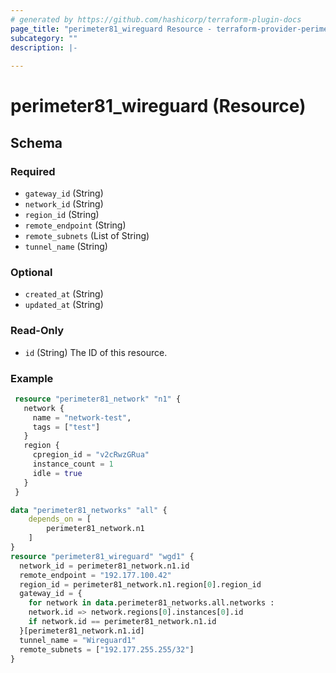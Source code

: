 ```yaml
---
# generated by https://github.com/hashicorp/terraform-plugin-docs
page_title: "perimeter81_wireguard Resource - terraform-provider-perimeter81"
subcategory: ""
description: |-
  
---
```


# perimeter81_wireguard (Resource)





<!-- schema generated by tfplugindocs -->
## Schema

### Required

- `gateway_id` (String)
- `network_id` (String)
- `region_id` (String)
- `remote_endpoint` (String)
- `remote_subnets` (List of String)
- `tunnel_name` (String)

### Optional

- `created_at` (String)
- `updated_at` (String)

### Read-Only

- `id` (String) The ID of this resource.

### Example

```terraform
 resource "perimeter81_network" "n1" {
   network {
     name = "network-test",
     tags = ["test"]
   }
   region {
     cpregion_id = "v2cRwzGRua"
     instance_count = 1
     idle = true
   }
 }

data "perimeter81_networks" "all" {
    depends_on = [
        perimeter81_network.n1
    ]
}
resource "perimeter81_wireguard" "wgd1" { 
  network_id = perimeter81_network.n1.id
  remote_endpoint = "192.177.100.42"
  region_id = perimeter81_network.n1.region[0].region_id
  gateway_id = {
    for network in data.perimeter81_networks.all.networks :
    network.id => network.regions[0].instances[0].id
    if network.id == perimeter81_network.n1.id
  }[perimeter81_network.n1.id]
  tunnel_name = "Wireguard1"
  remote_subnets = ["192.177.255.255/32"]
}
```

